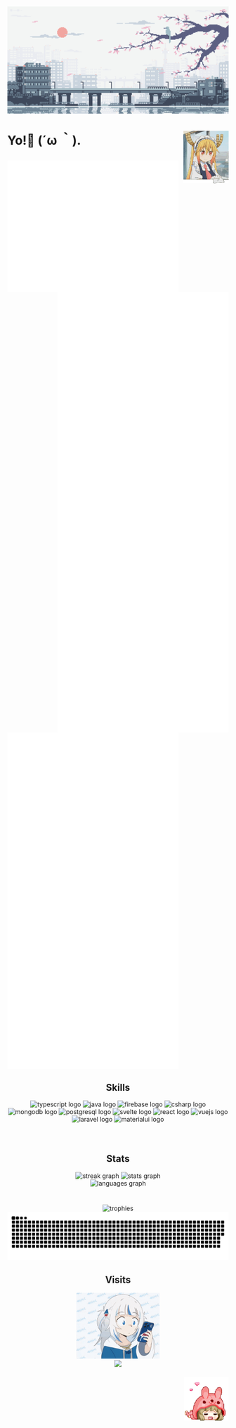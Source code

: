 <div style="display: block; width: 100%;">
  <img align="center" src="./images/sakura.gif" alt="header image">
</div>

<h1>
<img align="right" height="120" src="./images/tohru.gif"  />

Yo!👋 (´ω ｀).
</h1>

###

<img width="390" src="./github-metrics.svg" align="left" />
<img width="390" src="./medias.svg" align="right" />
<img width="390" src="./featured.svg" align="left" />
<img width="390" src="./code.svg" align="left" />
<img width="390" src="./general.svg" align="left" />

###

<br clear="both" />

<div>
  <h2 align="center">Skills</h2>
  <div align="center">
    <img src="https://cdn.jsdelivr.net/gh/devicons/devicon/icons/typescript/typescript-original.svg" height="32" width="44" alt="typescript logo"  />
    <img src="https://cdn.jsdelivr.net/gh/devicons/devicon/icons/java/java-original.svg" height="32" width="44" alt="java logo"  />
    <img src="https://cdn.jsdelivr.net/gh/devicons/devicon/icons/firebase/firebase-plain.svg" height="32" width="44" alt="firebase logo"  />
    <img src="https://cdn.jsdelivr.net/gh/devicons/devicon/icons/csharp/csharp-original.svg" height="32" width="44" alt="csharp logo"  />
    <img src="https://cdn.jsdelivr.net/gh/devicons/devicon/icons/mongodb/mongodb-original.svg" height="32" width="44" alt="mongodb logo"  />
    <img src="https://cdn.jsdelivr.net/gh/devicons/devicon/icons/postgresql/postgresql-original.svg" height="32" width="44" alt="postgresql logo"  />
    <img src="https://cdn.jsdelivr.net/gh/devicons/devicon/icons/svelte/svelte-original.svg" height="32" width="44" alt="svelte logo"  />
    <img src="https://cdn.jsdelivr.net/gh/devicons/devicon/icons/react/react-original.svg" height="32" width="44" alt="react logo"  />
    <img src="https://cdn.jsdelivr.net/gh/devicons/devicon/icons/vuejs/vuejs-original.svg" height="32" width="44" alt="vuejs logo"  />
    <img src="https://cdn.jsdelivr.net/gh/devicons/devicon/icons/laravel/laravel-plain.svg" height="32" width="44" alt="laravel logo"  />
    <img src="https://cdn.jsdelivr.net/gh/devicons/devicon/icons/materialui/materialui-original.svg" height="32" width="44" alt="materialui logo"  />
  </div>
</div>

###

<br clear="both">

<h2 align="center">Stats</h2>

<div align="center">
  <img src="https://streak-stats.demolab.com?user=omineko&locale=en&mode=daily&theme=chartreuse-dark&hide_border=true&border_radius=5&date_format=j M[ Y]&order=3" height="150" alt="streak graph" />
  <img src="https://github-readme-stats.vercel.app/api?username=omineko&hide_title=false&hide_rank=false&show_icons=true&include_all_commits=true&count_private=true&disable_animations=false&theme=chartreuse-dark&locale=en&hide_border=true&order=1&custom_title=omineko%27s+chilling" height="150" alt="stats graph"  />
</div>

<div align="center">
  <img src="https://github-readme-stats.vercel.app/api/top-langs?username=omineko&locale=en&hide_title=false&layout=compact&card_width=320&langs_count=4&theme=chartreuse-dark&hide_border=true&order=2" height="150" alt="languages graph"  />
</div>

###

<br clear="both">

<div align="center">
  <img src="https://github-profile-trophy.vercel.app/?username=omineko&column=5&margin-w=15&margin-h=15&no-frame=true&theme=matrix" alt="trophies" />
</div>

<div align="center">
  <img src="https://github.com/omineko/omineko/blob/output/github-contribution-grid-snake.svg" />
</div>

###

<h2 align="center">Visits</h2>

<div align="center">
  <img align="center" src="./images/gura-gawr-gura.gif" style="height: 150px;"  />
  <br clear="center">
  <img align="center" src="https://profile-counter.glitch.me/omineko/count.svg?"  />
</div>

###

<img align="right" height="100" src="./images/anime-love.gif"  />

###

